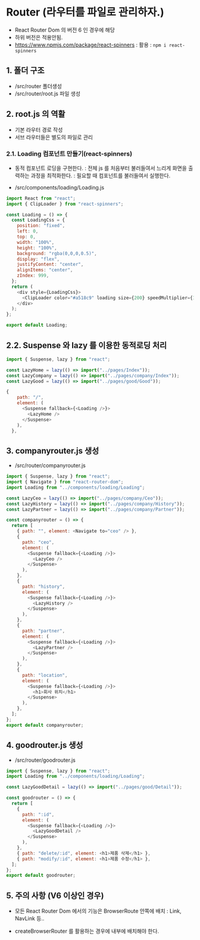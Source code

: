 # Router (라우터를 파일로 관리하자.)

- React Router Dom 의 버전 6 인 경우에 해당
- 하위 버전은 적용안됨.
- https://www.npmjs.com/package/react-spinners
  : 활용
  : `npm i react-spinners`

## 1. 폴더 구조

- /src/router 폴더생성
- /src/router/root.js 파일 생성

## 2. root.js 의 역활

- 기본 라우터 경로 작성
- 서브 라우터들은 별도의 파일로 관리

### 2.1. Loading 컴포넌트 만들기(react-spinners)

- 동적 컴포넌트 로딩을 구현한다.
  : 전체 js 를 처음부터 불러들여서 느리게 화면을 출력하는 과정을 최적화한다.
  : 필요할 때 컴포넌트를 불러들여서 실행한다.

- /src/components/loading/Loading.js

```js
import React from "react";
import { ClipLoader } from "react-spinners";

const Loading = () => {
  const LoadingCss = {
    position: "fixed",
    left: 0,
    top: 0,
    width: "100%",
    height: "100%",
    background: "rgba(0,0,0,0.5)",
    display: "flex",
    justifyContent: "center",
    alignItems: "center",
    zIndex: 999,
  };
  return (
    <div style={LoadingCss}>
      <ClipLoader color="#a518c9" loading size={200} speedMultiplier={1} />
    </div>
  );
};

export default Loading;
```

## 2.2. Suspense 와 lazy 를 이용한 동적로딩 처리

```js
import { Suspense, lazy } from "react";
```

```js
const LazyHome = lazy(() => import("../pages/Index"));
const LazyCompany = lazy(() => import("../pages/company/Index"));
const LazyGood = lazy(() => import("../pages/good/Good"));
```

```js
{
    path: "/",
    element: (
      <Suspense fallback={<Loading />}>
        <LazyHome />
      </Suspense>
    ),
  },
```

## 3. companyrouter.js 생성

- /src/router/companyrouter.js

```js
import { Suspense, lazy } from "react";
import { Navigate } from "react-router-dom";
import Loading from "../components/loading/Loading";

const LazyCeo = lazy(() => import("../pages/company/Ceo"));
const LazyHistory = lazy(() => import("../pages/company/History"));
const LazyPartner = lazy(() => import("../pages/company/Partner"));

const companyrouter = () => {
  return [
    { path: "", element: <Navigate to="ceo" /> },
    {
      path: "ceo",
      element: (
        <Suspense fallback={<Loading />}>
          <LazyCeo />
        </Suspense>
      ),
    },
    {
      path: "history",
      element: (
        <Suspense fallback={<Loading />}>
          <LazyHistory />
        </Suspense>
      ),
    },
    {
      path: "partner",
      element: (
        <Suspense fallback={<Loading />}>
          <LazyPartner />
        </Suspense>
      ),
    },
    {
      path: "location",
      element: (
        <Suspense fallback={<Loading />}>
          <h1>회사 위치</h1>
        </Suspense>
      ),
    },
  ];
};
export default companyrouter;
```

## 4. goodrouter.js 생성

- /src/router/goodrouter.js

```js
import { Suspense, lazy } from "react";
import Loading from "../components/loading/Loading";

const LazyGoodDetail = lazy(() => import("../pages/good/Detail"));

const goodrouter = () => {
  return [
    {
      path: ":id",
      element: (
        <Suspense fallback={<Loading />}>
          <LazyGoodDetail />
        </Suspense>
      ),
    },
    { path: "delete/:id", element: <h1>제품 삭제</h1> },
    { path: "modify/:id", element: <h1>제품 수정</h1> },
  ];
};
export default goodrouter;
```

## 5. 주의 사항 (V6 이상인 경우)

- 모든 React Router Dom 에서의 기능은 BrowserRoute 안쪽에 배치
  : Link, NavLink 등..

- createBrowserRouter 를 활용하는 경우에 내부에 배치해야 한다.